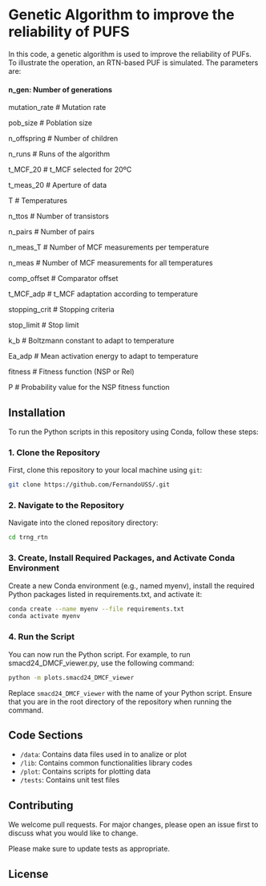 # Genetic Algorithm to improve the reliability of PUFS 

In this code, a genetic algorithm is used to improve the reliability of PUFs. To illustrate the operation, an RTN-based PUF is simulated. The parameters are:

#### n_gen: Number of generations

mutation_rate  # Mutation rate

pob_size       # Poblation size

n_offspring    # Number of children 

n_runs         # Runs of the algorithm 

t_MCF_20       # t_MCF selected for 20ºC

t_meas_20      # Aperture of data

T              # Temperatures

n_ttos         # Number of transistors

n_pairs        # Number of pairs

n_meas_T       # Number of MCF measurements per temperature

n_meas         # Number of MCF measurements for all temperatures

comp_offset    # Comparator offset

t_MCF_adp      # t_MCF adaptation according to temperature

stopping_crit  # Stopping criteria

stop_limit     # Stop limit

k_b            # Boltzmann constant to adapt to temperature

Ea_adp         # Mean activation energy to adapt to temperature

fitness        # Fitness function (NSP or Rel)

P              # Probability value for the NSP fitness function

## Installation

To run the Python scripts in this repository using Conda, follow these steps:

### 1. Clone the Repository

First, clone this repository to your local machine using `git`:

```bash
git clone https://github.com/FernandoUSS/.git
```

### 2. Navigate to the Repository

Navigate into the cloned repository directory:

```bash
cd trng_rtn
```

### 3. Create, Install Required Packages, and Activate Conda Environment
Create a new Conda environment (e.g., named myenv), install the required Python packages listed in requirements.txt, and activate it:

```bash
conda create --name myenv --file requirements.txt
conda activate myenv
```

### 4. Run the Script
You can now run the Python script. For example, to run smacd24_DMCF_viewer.py, use the following command:

```bash
python -m plots.smacd24_DMCF_viewer
```

Replace `smacd24_DMCF_viewer` with the name of your Python script. Ensure that you are in the root directory of the repository when running the command.

## Code Sections

- `/data`: Contains data files used in to analize or plot
- `/lib`: Contains common functionalities library codes
- `/plot`: Contains scripts for plotting data
- `/tests`: Contains unit test files

## Contributing

We welcome pull requests. For major changes, please open an issue first to discuss what you would like to change.

Please make sure to update tests as appropriate.

## License

